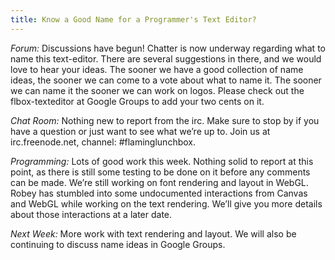 ```yaml
---
title: Know a Good Name for a Programmer's Text Editor?
---
```


*Forum:*  Discussions have begun! Chatter is now underway regarding what to name this text-editor.  There are several suggestions in there, and we would love to hear your ideas.  The sooner we have a good collection of name ideas, the sooner we can come to a vote about what to name it.  The sooner we can name it the sooner we can work on logos.  Please check out the flbox-texteditor at Google Groups to add your two cents on it.
 
*Chat Room:* Nothing new to report from the irc.  Make sure to stop by if you have a question or just want to see what we’re up to.  Join us at irc.freenode.net, channel: #flaminglunchbox.

*Programming:* Lots of good work this week.  Nothing solid to report at this point, as there is still some testing to be done on it before any comments can be made.  We’re still working on font rendering and layout in WebGL.  Robey has stumbled into some undocumented interactions from Canvas and WebGL while working on the text rendering.  We’ll give you more details about those interactions at a later date.  

*Next Week:* More work with text rendering and layout.  We will also be continuing to discuss name ideas in Google Groups.
